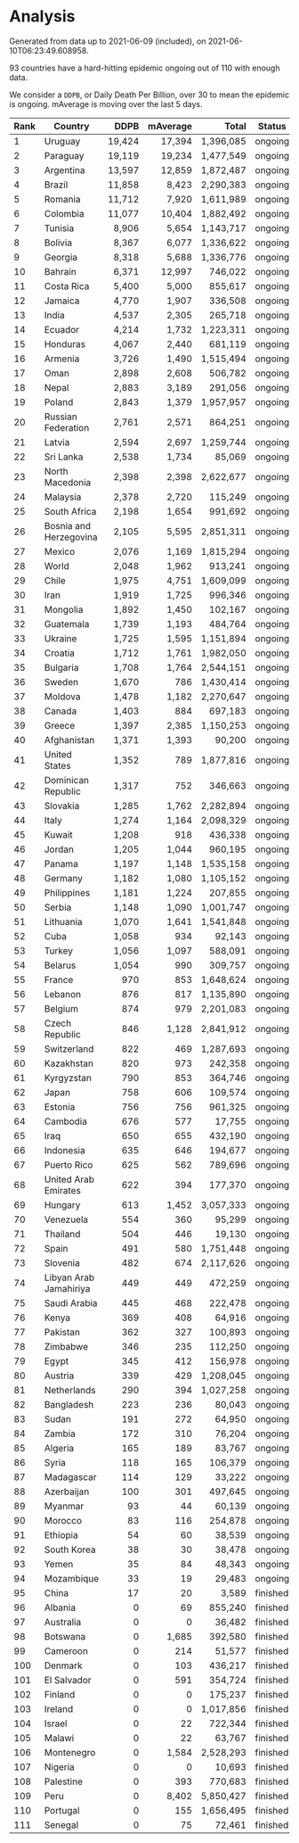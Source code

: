 
# Analysis

Generated from data up to 2021-06-09 (included), on 2021-06-10T06:23:49.608958.

93 countries have a hard-hitting epidemic ongoing out of 110 with enough data.

We consider a `DDPB`, or Daily Death Per Billion, over 30 to mean the epidemic is ongoing.
mAverage is moving over the last 5 days.


| Rank | Country | DDPB | mAverage | Total | Status |
|------|---------|-----:|---------:|------:|--------|
| 1 | Uruguay | 19,424 | 17,394 | 1,396,085 | ongoing |
| 2 | Paraguay | 19,119 | 19,234 | 1,477,549 | ongoing |
| 3 | Argentina | 13,597 | 12,859 | 1,872,487 | ongoing |
| 4 | Brazil | 11,858 | 8,423 | 2,290,383 | ongoing |
| 5 | Romania | 11,712 | 7,920 | 1,611,989 | ongoing |
| 6 | Colombia | 11,077 | 10,404 | 1,882,492 | ongoing |
| 7 | Tunisia | 8,906 | 5,654 | 1,143,717 | ongoing |
| 8 | Bolivia | 8,367 | 6,077 | 1,336,622 | ongoing |
| 9 | Georgia | 8,318 | 5,688 | 1,336,776 | ongoing |
| 10 | Bahrain | 6,371 | 12,997 | 746,022 | ongoing |
| 11 | Costa Rica | 5,400 | 5,000 | 855,617 | ongoing |
| 12 | Jamaica | 4,770 | 1,907 | 336,508 | ongoing |
| 13 | India | 4,537 | 2,305 | 265,718 | ongoing |
| 14 | Ecuador | 4,214 | 1,732 | 1,223,311 | ongoing |
| 15 | Honduras | 4,067 | 2,440 | 681,119 | ongoing |
| 16 | Armenia | 3,726 | 1,490 | 1,515,494 | ongoing |
| 17 | Oman | 2,898 | 2,608 | 506,782 | ongoing |
| 18 | Nepal | 2,883 | 3,189 | 291,056 | ongoing |
| 19 | Poland | 2,843 | 1,379 | 1,957,957 | ongoing |
| 20 | Russian Federation | 2,761 | 2,571 | 864,251 | ongoing |
| 21 | Latvia | 2,594 | 2,697 | 1,259,744 | ongoing |
| 22 | Sri Lanka | 2,538 | 1,734 | 85,069 | ongoing |
| 23 | North Macedonia | 2,398 | 2,398 | 2,622,677 | ongoing |
| 24 | Malaysia | 2,378 | 2,720 | 115,249 | ongoing |
| 25 | South Africa | 2,198 | 1,654 | 991,692 | ongoing |
| 26 | Bosnia and Herzegovina | 2,105 | 5,595 | 2,851,311 | ongoing |
| 27 | Mexico | 2,076 | 1,169 | 1,815,294 | ongoing |
| 28 | World | 2,048 | 1,962 | 913,241 | ongoing |
| 29 | Chile | 1,975 | 4,751 | 1,609,099 | ongoing |
| 30 | Iran | 1,919 | 1,725 | 996,346 | ongoing |
| 31 | Mongolia | 1,892 | 1,450 | 102,167 | ongoing |
| 32 | Guatemala | 1,739 | 1,193 | 484,764 | ongoing |
| 33 | Ukraine | 1,725 | 1,595 | 1,151,894 | ongoing |
| 34 | Croatia | 1,712 | 1,761 | 1,982,050 | ongoing |
| 35 | Bulgaria | 1,708 | 1,764 | 2,544,151 | ongoing |
| 36 | Sweden | 1,670 | 786 | 1,430,414 | ongoing |
| 37 | Moldova | 1,478 | 1,182 | 2,270,647 | ongoing |
| 38 | Canada | 1,403 | 884 | 697,183 | ongoing |
| 39 | Greece | 1,397 | 2,385 | 1,150,253 | ongoing |
| 40 | Afghanistan | 1,371 | 1,393 | 90,200 | ongoing |
| 41 | United States | 1,352 | 789 | 1,877,816 | ongoing |
| 42 | Dominican Republic | 1,317 | 752 | 346,663 | ongoing |
| 43 | Slovakia | 1,285 | 1,762 | 2,282,894 | ongoing |
| 44 | Italy | 1,274 | 1,164 | 2,098,329 | ongoing |
| 45 | Kuwait | 1,208 | 918 | 436,338 | ongoing |
| 46 | Jordan | 1,205 | 1,044 | 960,195 | ongoing |
| 47 | Panama | 1,197 | 1,148 | 1,535,158 | ongoing |
| 48 | Germany | 1,182 | 1,080 | 1,105,152 | ongoing |
| 49 | Philippines | 1,181 | 1,224 | 207,855 | ongoing |
| 50 | Serbia | 1,148 | 1,090 | 1,001,747 | ongoing |
| 51 | Lithuania | 1,070 | 1,641 | 1,541,848 | ongoing |
| 52 | Cuba | 1,058 | 934 | 92,143 | ongoing |
| 53 | Turkey | 1,056 | 1,097 | 588,091 | ongoing |
| 54 | Belarus | 1,054 | 990 | 309,757 | ongoing |
| 55 | France | 970 | 853 | 1,648,624 | ongoing |
| 56 | Lebanon | 876 | 817 | 1,135,890 | ongoing |
| 57 | Belgium | 874 | 979 | 2,201,083 | ongoing |
| 58 | Czech Republic | 846 | 1,128 | 2,841,912 | ongoing |
| 59 | Switzerland | 822 | 469 | 1,287,693 | ongoing |
| 60 | Kazakhstan | 820 | 973 | 242,358 | ongoing |
| 61 | Kyrgyzstan | 790 | 853 | 364,746 | ongoing |
| 62 | Japan | 758 | 606 | 109,574 | ongoing |
| 63 | Estonia | 756 | 756 | 961,325 | ongoing |
| 64 | Cambodia | 676 | 577 | 17,755 | ongoing |
| 65 | Iraq | 650 | 655 | 432,190 | ongoing |
| 66 | Indonesia | 635 | 646 | 194,677 | ongoing |
| 67 | Puerto Rico | 625 | 562 | 789,696 | ongoing |
| 68 | United Arab Emirates | 622 | 394 | 177,370 | ongoing |
| 69 | Hungary | 613 | 1,452 | 3,057,333 | ongoing |
| 70 | Venezuela | 554 | 360 | 95,299 | ongoing |
| 71 | Thailand | 504 | 446 | 19,130 | ongoing |
| 72 | Spain | 491 | 580 | 1,751,448 | ongoing |
| 73 | Slovenia | 482 | 674 | 2,117,626 | ongoing |
| 74 | Libyan Arab Jamahiriya | 449 | 449 | 472,259 | ongoing |
| 75 | Saudi Arabia | 445 | 468 | 222,478 | ongoing |
| 76 | Kenya | 369 | 408 | 64,916 | ongoing |
| 77 | Pakistan | 362 | 327 | 100,893 | ongoing |
| 78 | Zimbabwe | 346 | 235 | 112,250 | ongoing |
| 79 | Egypt | 345 | 412 | 156,978 | ongoing |
| 80 | Austria | 339 | 429 | 1,208,045 | ongoing |
| 81 | Netherlands | 290 | 394 | 1,027,258 | ongoing |
| 82 | Bangladesh | 223 | 236 | 80,043 | ongoing |
| 83 | Sudan | 191 | 272 | 64,950 | ongoing |
| 84 | Zambia | 172 | 310 | 76,204 | ongoing |
| 85 | Algeria | 165 | 189 | 83,767 | ongoing |
| 86 | Syria | 118 | 165 | 106,379 | ongoing |
| 87 | Madagascar | 114 | 129 | 33,222 | ongoing |
| 88 | Azerbaijan | 100 | 301 | 497,645 | ongoing |
| 89 | Myanmar | 93 | 44 | 60,139 | ongoing |
| 90 | Morocco | 83 | 116 | 254,878 | ongoing |
| 91 | Ethiopia | 54 | 60 | 38,539 | ongoing |
| 92 | South Korea | 38 | 30 | 38,478 | ongoing |
| 93 | Yemen | 35 | 84 | 48,343 | ongoing |
| 94 | Mozambique | 33 | 19 | 29,483 | ongoing |
| 95 | China | 17 | 20 | 3,589 | finished |
| 96 | Albania | 0 | 69 | 855,240 | finished |
| 97 | Australia | 0 | 0 | 36,482 | finished |
| 98 | Botswana | 0 | 1,685 | 392,580 | finished |
| 99 | Cameroon | 0 | 214 | 51,577 | finished |
| 100 | Denmark | 0 | 103 | 436,217 | finished |
| 101 | El Salvador | 0 | 591 | 354,724 | finished |
| 102 | Finland | 0 | 0 | 175,237 | finished |
| 103 | Ireland | 0 | 0 | 1,017,856 | finished |
| 104 | Israel | 0 | 22 | 722,344 | finished |
| 105 | Malawi | 0 | 22 | 63,767 | finished |
| 106 | Montenegro | 0 | 1,584 | 2,528,293 | finished |
| 107 | Nigeria | 0 | 0 | 10,693 | finished |
| 108 | Palestine | 0 | 393 | 770,683 | finished |
| 109 | Peru | 0 | 8,402 | 5,850,427 | finished |
| 110 | Portugal | 0 | 155 | 1,656,495 | finished |
| 111 | Senegal | 0 | 75 | 72,461 | finished |

